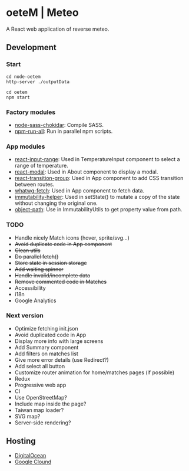 # oeteM | Meteo
A React web application of reverse meteo.

## Development

### Start
```
cd node-oetem
http-server ./outputData

cd oetem
npm start
```

### Factory modules
* [node-sass-chokidar](https://github.com/michaelwayman/node-sass-chokidar): Compile SASS.
* [npm-run-all](https://github.com/mysticatea/npm-run-all): Run in parallel npm scripts.

### App modules
* [react-input-range](https://github.com/davidchin/react-input-range): Used in TemperatureInput component to select a range of temperature.
* [react-modal](https://github.com/reactjs/react-modal): Used in About component to display a modal.
* [react-transition-group](https://github.com/reactjs/react-transition-group): Used in App component to add CSS transition between routes.
* [whatwg-fetch](https://github.com/github/fetch): Used in App component to fetch data.
* [immutability-helper](https://github.com/kolodny/immutability-helper): Used in setState() to mutate a copy of the state without changing the original one.
* [object-path](https://github.com/mariocasciaro/object-path): Use in ImmutabilityUtils to get property value from path.

### TODO
* Handle nicely Match icons (hover, sprite/svg...)
* ~~Avoid duplicate code in App component~~
* ~~Clean utils~~
* ~~Do parallel fetch()~~
* ~~Store state in session storage~~
* ~~Add waiting spinner~~
* ~~Handle invalid/incomplete data~~
* ~~Remove commented code in Matches~~
* Accessibility
* i18n
* Google Analytics


### Next version
* Optimize fetching init.json
* Avoid duplicated code in App
* Display more info with large screens
* Add Summary component
* Add filters on matches list
* Give more error details (use Redirect?)
* Add select all button
* Customize router animation for home/matches pages (if possible)
* Redux
* Progressive web app
* CI
* Use OpenStreetMap?
* Include map inside the page?
* Taiwan map loader?
* SVG map?
* Server-side rendering?


## Hosting
* [DigitalOcean](https://try.digitalocean.com/cloud-hosting/)
* [Google Clound](https://cloud.google.com/nodejs/)
